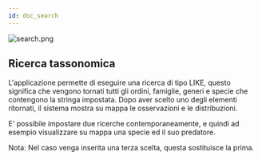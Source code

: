 ```yaml
---
id: doc_search
---
```


![search.png](assets/search.png)

## Ricerca tassonomica

L'applicazione permette di eseguire una ricerca di tipo LIKE, questo significa che vengono tornati tutti gli ordini, famiglie, generi e specie che contengono la stringa impostata.
Dopo aver scelto uno degli elementi ritornati, il sistema mostra su mappa le osservazioni e le distribuzioni.

E' possibile impostare due ricerche contemporaneamente, e quindi ad esempio visualizzare su mappa una specie ed il suo predatore. 

Nota: Nel caso venga inserita una terza scelta, questa sostituisce la prima.

